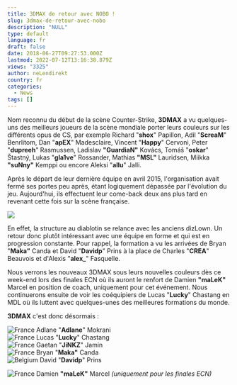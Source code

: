 ```yaml
---
title: 3DMAX de retour avec NOBO !
slug: 3dmax-de-retour-avec-nobo
description: "NULL"
type: default
language: fr
draft: false
date: 2018-06-27T09:27:53.000Z
lastmod: 2022-07-12T13:16:38.879Z
views: "3325"
author: neLendirekt
country: fr
categories:
  - News
tags: []
---
```

Nom reconnu du début de la scène Counter-Strike, **3DMAX** a vu quelques-uns des meilleurs joueurs de la scène mondiale porter leurs couleurs sur les différents opus de CS, par exemple Richard "**shox**" Papillon, Adil "**ScreaM**" Benrlitom, Dan "**apEX**" Madesclaire, Vincent "**Happy**" Cervoni, Peter "**dupreeh**" Rasmussen, Ladislav **"GuardiaN"** Kovács, Tomáš "**oskar**" Štastný, Lukas "**gla1ve**" Rossander, Mathias **"MSL"** Lauridsen, Miikka **"suNny"** Kemppi ou encore Aleksi "**allu**" Jalli.

Après le départ de leur dernière équipe en avril 2015, l'organisation avait fermé ses portes peu après, étant logiquement dépassée par l'évolution du jeu. Aujourd'hui, ils effectuent leur come-back deux ans plus tard en revenant cette fois sur la scène française.

![](/images/articles/5b3352356871b/images/D6CJ2jLv1NBZrQ85vPcbgRABaBYvq6gib8c3e6Ru.jpeg)

En effet, la structure au diablotin se relance avec les anciens dizLown. Un retour donc plutôt intéressant avec une équipe en forme et qui est en progression constante. Pour rappel, la formation a vu les arrivées de Bryan "**Maka"** Canda et David "**Davidp**" Prins à la place de Charles "**CREA**" Beauvois et d'Alexis "**alex\_**" Fasquelle.

Nous verrons les nouveaux 3DMAX sous leurs nouvelles couleurs dès ce week-end lors des finales ECN où ils auront le renfort de Damien **"maLeK"** Marcel en position de coach, uniquement pour cet événement. Nous continuerons ensuite de voir les coéquipiers de⁠ Lucas "**Lucky**" Chastang en MDL où ils luttent avec quelques-unes des meilleures formations du monde.

**3DMAX** c'est donc désormais :

![France](/images/countries/fr.svg)⁠ Adlane "**Adlane**" Mokrani  
![France](/images/countries/fr.svg)⁠ Lucas "**Lucky**" Chastang  
![France](/images/countries/fr.svg)⁠ Gaetan "**JiNKZ**" Jamin  
![France](/images/countries/fr.svg)⁠ Bryan "**Maka"** Canda  
![Belgium](/images/countries/be.svg)⁠ David "**Davidp**" Prins

![France](/images/countries/fr.svg)⁠ Damien **"maLeK"** Marcel _(uniquement pour les finales ECN)_

